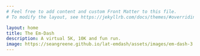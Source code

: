```yaml
---
# Feel free to add content and custom Front Matter to this file.
# To modify the layout, see https://jekyllrb.com/docs/themes/#overriding-theme-defaults

layout: home
title: The Em-Dash
description: A virtual 5K, 10K and fun run.
image: https://seangreene.github.io/lat-emdash/assets/images/em-dash-3.jpg
---
```


